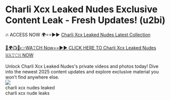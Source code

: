 # Charli Xcx Leaked Nudes Exclusive Content Leak - Fresh Updates! (u2bi)

🔥 ACCESS NOW 🌍==►► <a href="https://tinyurl.com/2mz8nhtm" rel="nofollow">Charli Xcx Leaked Nudes Latest Collection</a>
<br><br>
[🔴🌍📺📱👉WA𝚃CH Now==►► CLICK HERE TO Charli Xcx Leaked Nudes 𝚆𝙰𝚃𝙲𝙷 NOW](https://tinyurl.com/2mz8nhtm)
<br><br>
Unlock Charli Xcx Leaked Nudes's private videos and photos today! Dive into the newest 2025 content updates and explore exclusive material you won’t find anywhere else.
<br>
<a href="https://tinyurl.com/2mz8nhtm" rel="nofollow" data-target="animated-image.originalLink"><img src="https://camo.githubusercontent.com/8a4f000d20f83aca3bf7ec5f350d767afa0574a8a352519fd8cfa583a6f93a33/68747470733a2f2f692e696d6775722e636f6d2f644a486b345a712e676966" data-canonical-src="https://i.imgur.com/dJHk4Zq.gif" style="max-width: 100%; display: inline-block;" data-target="animated-image.originalImage"></a>
<br>
charli xcx nudes leaked<br>
charli xcx nude leaks